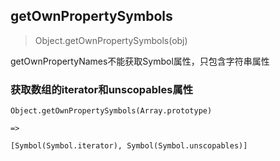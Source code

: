 ## getOwnPropertySymbols

> Object.getOwnPropertySymbols(obj)

getOwnPropertyNames不能获取Symbol属性，只包含字符串属性   

### 获取数组的iterator和unscopables属性   
```
Object.getOwnPropertySymbols(Array.prototype)

=>

[Symbol(Symbol.iterator), Symbol(Symbol.unscopables)]
```   

